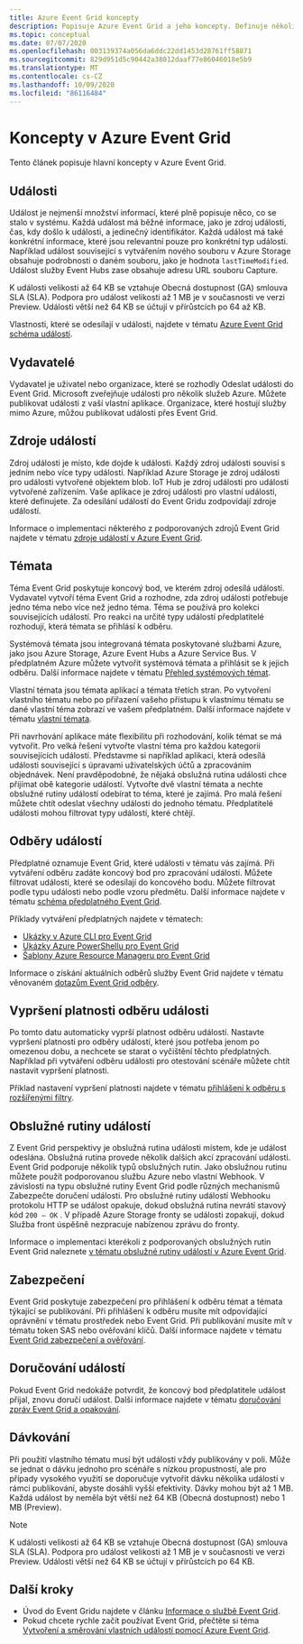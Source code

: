 ```yaml
---
title: Azure Event Grid koncepty
description: Popisuje Azure Event Grid a jeho koncepty. Definuje několik klíčových součástí Event Grid.
ms.topic: conceptual
ms.date: 07/07/2020
ms.openlocfilehash: 003139374a056da6ddc22dd1453d28761ff58871
ms.sourcegitcommit: 829d951d5c90442a38012daaf77e86046018e5b9
ms.translationtype: MT
ms.contentlocale: cs-CZ
ms.lasthandoff: 10/09/2020
ms.locfileid: "86116484"
---
```

# <a name="concepts-in-azure-event-grid"></a>Koncepty v Azure Event Grid

Tento článek popisuje hlavní koncepty v Azure Event Grid.

## <a name="events"></a>Události

Událost je nejmenší množství informací, které plně popisuje něco, co se stalo v systému. Každá událost má běžné informace, jako je zdroj události, čas, kdy došlo k události, a jedinečný identifikátor. Každá událost má také konkrétní informace, které jsou relevantní pouze pro konkrétní typ události. Například událost související s vytvářením nového souboru v Azure Storage obsahuje podrobnosti o daném souboru, jako je hodnota `lastTimeModified`. Událost služby Event Hubs zase obsahuje adresu URL souboru Capture. 

K události velikosti až 64 KB se vztahuje Obecná dostupnost (GA) smlouva SLA (SLA). Podpora pro událost velikosti až 1 MB je v současnosti ve verzi Preview. Události větší než 64 KB se účtují v přírůstcích po 64 až KB. 


Vlastnosti, které se odesílají v události, najdete v tématu [Azure Event Grid schéma událostí](event-schema.md).

## <a name="publishers"></a>Vydavatelé

Vydavatel je uživatel nebo organizace, které se rozhodly Odeslat události do Event Grid. Microsoft zveřejňuje události pro několik služeb Azure. Můžete publikovat události z vaší vlastní aplikace. Organizace, které hostují služby mimo Azure, můžou publikovat události přes Event Grid.

## <a name="event-sources"></a>Zdroje událostí

Zdroj události je místo, kde dojde k události. Každý zdroj události souvisí s jedním nebo více typy událostí. Například Azure Storage je zdroj události pro události vytvořené objektem blob. IoT Hub je zdroj události pro události vytvořené zařízením. Vaše aplikace je zdroj události pro vlastní události, které definujete. Za odesílání událostí do Event Gridu zodpovídají zdroje událostí.

Informace o implementaci některého z podporovaných zdrojů Event Grid najdete v tématu [zdroje událostí v Azure Event Grid](overview.md#event-sources).

## <a name="topics"></a>Témata

Téma Event Grid poskytuje koncový bod, ve kterém zdroj odesílá události. Vydavatel vytvoří téma Event Grid a rozhodne, zda zdroj události potřebuje jedno téma nebo více než jedno téma. Téma se používá pro kolekci souvisejících událostí. Pro reakci na určité typy událostí předplatitelé rozhodují, která témata se přihlásí k odběru.

Systémová témata jsou integrovaná témata poskytované službami Azure, jako jsou Azure Storage, Azure Event Hubs a Azure Service Bus. V předplatném Azure můžete vytvořit systémová témata a přihlásit se k jejich odběru. Další informace najdete v tématu [Přehled systémových témat](system-topics.md). 

Vlastní témata jsou témata aplikací a témata třetích stran. Po vytvoření vlastního tématu nebo po přiřazení vašeho přístupu k vlastnímu tématu se dané vlastní téma zobrazí ve vašem předplatném. Další informace najdete v tématu [vlastní témata](custom-topics.md).

Při navrhování aplikace máte flexibilitu při rozhodování, kolik témat se má vytvořit. Pro velká řešení vytvořte vlastní téma pro každou kategorii souvisejících událostí. Představme si například aplikaci, která odesílá události související s úpravami uživatelských účtů a zpracováním objednávek. Není pravděpodobné, že nějaká obslužná rutina události chce přijímat obě kategorie událostí. Vytvořte dvě vlastní témata a nechte obslužné rutiny událostí odebírat to téma, které je zajímá. Pro malá řešení můžete chtít odeslat všechny události do jednoho tématu. Předplatitelé události mohou filtrovat typy událostí, které chtějí.

## <a name="event-subscriptions"></a>Odběry událostí

Předplatné oznamuje Event Grid, které události v tématu vás zajímá. Při vytváření odběru zadáte koncový bod pro zpracování události. Můžete filtrovat události, které se odesílají do koncového bodu. Můžete filtrovat podle typu události nebo podle vzoru předmětu. Další informace najdete v tématu [schéma předplatného Event Grid](subscription-creation-schema.md).

Příklady vytváření předplatných najdete v tématech:

* [Ukázky v Azure CLI pro Event Grid](cli-samples.md)
* [Ukázky Azure PowerShellu pro Event Grid](powershell-samples.md)
* [Šablony Azure Resource Manageru pro Event Grid](template-samples.md)

Informace o získání aktuálních odběrů služby Event Grid najdete v tématu věnovaném [dotazům Event Grid odběry](query-event-subscriptions.md).

## <a name="event-subscription-expiration"></a>Vypršení platnosti odběru události
Po tomto datu automaticky vyprší platnost odběru událostí. Nastavte vypršení platnosti pro odběry událostí, které jsou potřeba jenom po omezenou dobu, a nechcete se starat o vyčištění těchto předplatných. Například při vytváření odběru události pro otestování scénáře můžete chtít nastavit vypršení platnosti. 

Příklad nastavení vypršení platnosti najdete v tématu [přihlášení k odběru s rozšířenými filtry](how-to-filter-events.md#subscribe-with-advanced-filters).

## <a name="event-handlers"></a>Obslužné rutiny událostí

Z Event Grid perspektivy je obslužná rutina události místem, kde je událost odeslána. Obslužná rutina provede několik dalších akcí zpracování události. Event Grid podporuje několik typů obslužných rutin. Jako obslužnou rutinu můžete použít podporovanou službu Azure nebo vlastní Webhook. V závislosti na typu obslužné rutiny Event Grid podle různých mechanismů Zabezpečte doručení události. Pro obslužné rutiny událostí Webhooku protokolu HTTP se událost opakuje, dokud obslužná rutina nevrátí stavový kód `200 – OK` . V případě Azure Storage fronty se události zopakují, dokud Služba front úspěšně nezpracuje nabízenou zprávu do fronty.

Informace o implementaci kterékoli z podporovaných obslužných rutin Event Grid naleznete [v tématu obslužné rutiny událostí v Azure Event Grid](event-handlers.md).

## <a name="security"></a>Zabezpečení

Event Grid poskytuje zabezpečení pro přihlášení k odběru témat a témata týkající se publikování. Při přihlášení k odběru musíte mít odpovídající oprávnění v tématu prostředek nebo Event Grid. Při publikování musíte mít v tématu token SAS nebo ověřování klíčů. Další informace najdete v tématu [Event Grid zabezpečení a ověřování](security-authentication.md).

## <a name="event-delivery"></a>Doručování událostí

Pokud Event Grid nedokáže potvrdit, že koncový bod předplatitele událost přijal, znovu doručí událost. Další informace najdete v tématu [doručování zpráv Event Grid a opakování](delivery-and-retry.md).

## <a name="batching"></a>Dávkování

Při použití vlastního tématu musí být události vždy publikovány v poli. Může se jednat o dávku jednoho pro scénáře s nízkou propustností, ale pro případy vysokého využití se doporučuje vytvořit dávku několika událostí v rámci publikování, abyste dosáhli vyšší efektivity. Dávky mohou být až 1 MB. Každá událost by neměla být větší než 64 KB (Obecná dostupnost) nebo 1 MB (Preview).

> [!NOTE]
> K události velikosti až 64 KB se vztahuje Obecná dostupnost (GA) smlouva SLA (SLA). Podpora pro událost velikosti až 1 MB je v současnosti ve verzi Preview. Události větší než 64 KB se účtují v přírůstcích po 64 KB. 

## <a name="next-steps"></a>Další kroky

* Úvod do Event Gridu najdete v článku [Informace o službě Event Grid](overview.md).
* Pokud chcete rychle začít používat Event Grid, přečtěte si téma [Vytvoření a směrování vlastních událostí pomocí Azure Event Grid](custom-event-quickstart.md).

